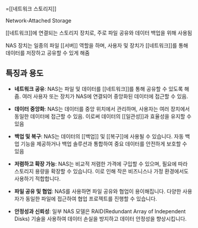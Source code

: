 =[[네트워크 스토리지]]

Network-Attached Storage

[[네트워크]]에 연결되는 스토리지 장치로, 주로 파일 공유와 데이터 백업을 위해 사용됨

NAS 장치는 일종의 파일 [[서버]] 역할을 하며, 사용자 및 장치가 [[네트워크]]를 통해 데이터를 저장하고 공유할 수 있게 해줌

## 특징과 용도

- **네트워크 공유**: NAS는 파일 및 데이터를 [[네트워크]]를 통해 공유할 수 있도록 해줌. 여러 사용자 또는 장치가 NAS에 연결되어 중앙화된 데이터에 접근할 수 있음.
    
- **데이터 중앙화**: NAS는 데이터를 중앙 위치에서 관리하며, 사용자는 여러 장치에서 동일한 데이터에 접근할 수 있음. 이로써 데이터의 [[일관성]]과 효율성을 유지할 수 있음
    
- **백업 및 복구**: NAS는 데이터의 [[백업]] 및 [[복구]]에 사용될 수 있습니다. 자동 백업 기능을 제공하거나 백업 솔루션과 통합하여 중요 데이터를 안전하게 보호할 수 있음
    
- **저렴하고 확장 가능**: NAS는 비교적 저렴한 가격에 구입할 수 있으며, 필요에 따라 스토리지 용량을 확장할 수 있습니다. 이로 인해 작은 비즈니스나 가정 환경에서도 사용하기 적합합니다.
    
- **파일 공유 및 협업**: NAS를 사용하면 파일 공유와 협업이 용이해집니다. 다양한 사용자가 동일한 파일에 접근하여 협업 프로젝트를 진행할 수 있습니다.
    
- **안정성과 신뢰성**: 일부 NAS 모델은 RAID(Redundant Array of Independent Disks) 기술을 사용하여 데이터 손실을 방지하고 데이터 안정성을 향상시킵니다.